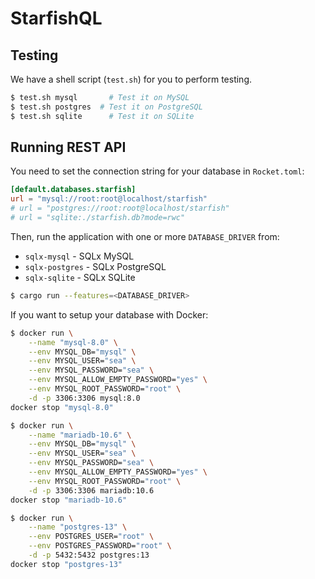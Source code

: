 # StarfishQL

## Testing

We have a shell script (`test.sh`) for you to perform testing.

```sh
$ test.sh mysql       # Test it on MySQL
$ test.sh postgres  # Test it on PostgreSQL
$ test.sh sqlite      # Test it on SQLite
```

## Running REST API

You need to set the connection string for your database in `Rocket.toml`:

```toml
[default.databases.starfish]
url = "mysql://root:root@localhost/starfish"
# url = "postgres://root:root@localhost/starfish"
# url = "sqlite:./starfish.db?mode=rwc"
```

Then, run the application with one or more `DATABASE_DRIVER` from:

- `sqlx-mysql` - SQLx MySQL
- `sqlx-postgres` - SQLx PostgreSQL
- `sqlx-sqlite` - SQLx SQLite

```sh
$ cargo run --features=<DATABASE_DRIVER>
```

If you want to setup your database with Docker:

```sh
$ docker run \
    --name "mysql-8.0" \
    --env MYSQL_DB="mysql" \
    --env MYSQL_USER="sea" \
    --env MYSQL_PASSWORD="sea" \
    --env MYSQL_ALLOW_EMPTY_PASSWORD="yes" \
    --env MYSQL_ROOT_PASSWORD="root" \
    -d -p 3306:3306 mysql:8.0
docker stop "mysql-8.0"
```

```sh
$ docker run \
    --name "mariadb-10.6" \
    --env MYSQL_DB="mysql" \
    --env MYSQL_USER="sea" \
    --env MYSQL_PASSWORD="sea" \
    --env MYSQL_ALLOW_EMPTY_PASSWORD="yes" \
    --env MYSQL_ROOT_PASSWORD="root" \
    -d -p 3306:3306 mariadb:10.6
docker stop "mariadb-10.6"
```

```sh
$ docker run \
    --name "postgres-13" \
    --env POSTGRES_USER="root" \
    --env POSTGRES_PASSWORD="root" \
    -d -p 5432:5432 postgres:13
docker stop "postgres-13"
```
